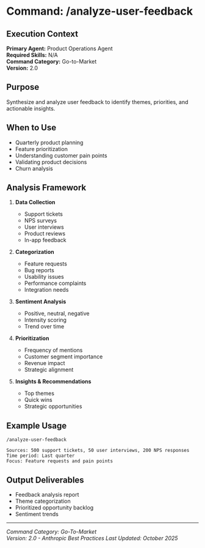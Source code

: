# Command: /analyze-user-feedback

## Execution Context
**Primary Agent:** Product Operations Agent  
**Required Skills:** N/A  
**Command Category:** Go-to-Market  
**Version:** 2.0

## Purpose
Synthesize and analyze user feedback to identify themes, priorities, and actionable insights.

## When to Use
- Quarterly product planning
- Feature prioritization
- Understanding customer pain points
- Validating product decisions
- Churn analysis

## Analysis Framework
1. **Data Collection**
   - Support tickets
   - NPS surveys
   - User interviews
   - Product reviews
   - In-app feedback

2. **Categorization**
   - Feature requests
   - Bug reports
   - Usability issues
   - Performance complaints
   - Integration needs

3. **Sentiment Analysis**
   - Positive, neutral, negative
   - Intensity scoring
   - Trend over time

4. **Prioritization**
   - Frequency of mentions
   - Customer segment importance
   - Revenue impact
   - Strategic alignment

5. **Insights & Recommendations**
   - Top themes
   - Quick wins
   - Strategic opportunities

## Example Usage
```
/analyze-user-feedback

Sources: 500 support tickets, 50 user interviews, 200 NPS responses
Time period: Last quarter
Focus: Feature requests and pain points
```


## Output Deliverables
- Feedback analysis report
- Theme categorization
- Prioritized opportunity backlog
- Sentiment trends

---
*Command Category: Go-To-Market*  
*Version: 2.0 - Anthropic Best Practices*
*Last Updated: October 2025*
